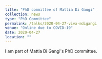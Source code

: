 ```yaml
---
title: "PhD committee of Mattia Di Gangi"
collection: news
type: "PhD Committee"
permalink: /talks/2020-04-27-viva-mdigangi
venue: "Online due to COVID-19"
date: 2020-04-27
location: ""
---
```


I am part of Mattia Di Gangi's PhD committee.



